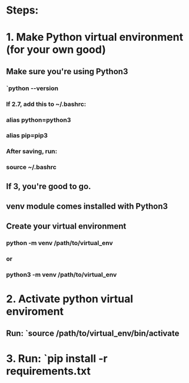 # Steps:

# 1. Make Python virtual environment (for your own good)

## Make sure you're using Python3

### `python --version

### If 2.7, add this to ~/.bashrc:

### alias python=python3

### alias pip=pip3

### After saving, run:

### source ~/.bashrc

## If 3, you're good to go.

## venv module comes installed with Python3

## Create your virtual environment

### python -m venv /path/to/virtual_env

### or

### python3 -m venv /path/to/virtual_env

# 2. Activate python virtual enviroment

## Run: `source /path/to/virtual_env/bin/activate

# 3. Run: `pip install -r requirements.txt
